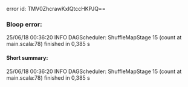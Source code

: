 error id: TMV0ZhcrawKxIQtccHKPJQ==
### Bloop error:

25/06/18 00:36:20 INFO DAGScheduler: ShuffleMapStage 15 (count at main.scala:78) finished in 0,385 s
#### Short summary: 

25/06/18 00:36:20 INFO DAGScheduler: ShuffleMapStage 15 (count at main.scala:78) finished in 0,385 s
